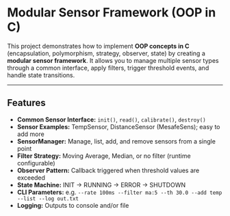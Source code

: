 # Modular Sensor Framework (OOP in C)

This project demonstrates how to implement **OOP concepts in C** (encapsulation, polymorphism, strategy, observer, state) by creating a **modular sensor framework**. It allows you to manage multiple sensor types through a common interface, apply filters, trigger threshold events, and handle state transitions.

---

## Features

- **Common Sensor Interface:** `init()`, `read()`, `calibrate()`, `destroy()`
- **Sensor Examples:** TempSensor, DistanceSensor (MesafeSens); easy to add more
- **SensorManager:** Manage, list, add, and remove sensors from a single point
- **Filter Strategy:** Moving Average, Median, or no filter (runtime configurable)
- **Observer Pattern:** Callback triggered when threshold values are exceeded
- **State Machine:** INIT → RUNNING → ERROR → SHUTDOWN
- **CLI Parameters:** e.g. `--rate 100ms --filter ma:5 --th 30.0 --add temp --list --log out.txt`
- **Logging:** Outputs to console and/or file
